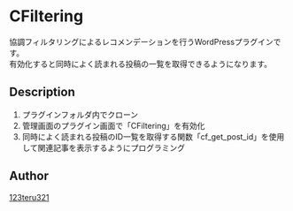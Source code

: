 CFiltering
====

協調フィルタリングによるレコメンデーションを行うWordPressプラグインです。  
有効化すると同時によく読まれる投稿の一覧を取得できるようになります。  

## Description

1. プラグインフォルダ内でクローン
2. 管理画面のプラグイン画面で「CFiltering」を有効化
3. 同時によく読まれる投稿のID一覧を取得する関数「cf_get_post_id」を使用して関連記事を表示するようにプログラミング

## Author

[123teru321](https://github.com/123teru321)
